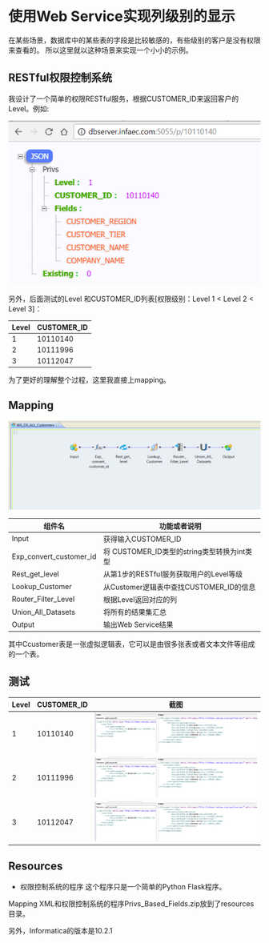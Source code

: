 # 使用Web Service实现列级别的显示

在某些场景，数据库中的某些表的字段是比较敏感的，有些级别的客户是没有权限来查看的。
所以这里就以这种场景来实现一个小小的示例。

## RESTful权限控制系统
我设计了一个简单的权限RESTful服务，根据CUSTOMER_ID来返回客户的Level。例如:

![ReSTful权限控制系统](ws_privs_restful_privs_based_fields.png)

另外，后面测试的Level 和CUSTOMER_ID列表[权限级别：Level 1 < Level 2 < Level 3]：

| Level | CUSTOMER_ID |
|-------|-------------|
|     1 |    10110140 |
|     2 |    10111996 |
|     3 |    10112047 |


为了更好的理解整个过程，这里我直接上mapping。

## Mapping
![WebService Mapping](ws_mapping_privs_based_fields.png)

| 组件名                  | 功能或者说明                                |
|-------------------------|---------------------------------------------|
| Input                   | 获得输入CUSTOMER_ID                         |
| Exp_convert_customer_id | 将 CUSTOMER_ID类型的string类型转换为int类型 |
| Rest_get_level          | 从第1步的RESTful服务获取用户的Level等级     |
| Lookup_Customer         | 从Customer逻辑表中查找CUSTOMER_ID的信息     |
| Router_Filter_Level     | 根据Level返回对应的列                       |
| Union_All_Datasets      | 将所有的结果集汇总                          |
| Output                  | 输出Web Service结果                         |


其中Ccustomer表是一张虚拟逻辑表，它可以是由很多张表或者文本文件等组成的一个表。


## 测试

| Level | CUSTOMER_ID | 截图        |
|-------|-------------|-------------|
|     1 |    10110140 | ![level1](ws_results_level1_privs_based_fields.png) |
|     2 |    10111996 | ![level1](ws_results_level1_privs_based_fields.png) |
|     3 |    10112047 | ![level1](ws_results_level1_privs_based_fields.png) |


## Resources
- 权限控制系统的程序
这个程序只是一个简单的Python Flask程序。

Mapping XML和权限控制系统的程序Privs_Based_Fields.zip放到了resources目录。

另外，Informatica的版本是10.2.1

